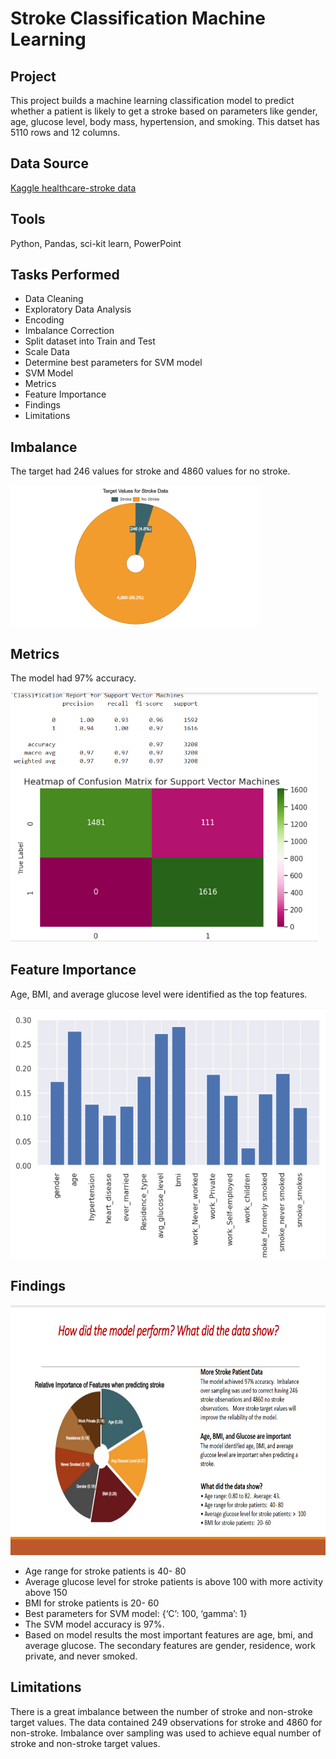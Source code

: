 # Stroke Classification Machine Learning

## Project 
This project builds a machine learning classification model to predict whether a patient is likely to get a stroke based on parameters like gender, age, glucose level, body mass, hypertension, and smoking. This datset has 5110 rows and 12 columns.



## Data Source
[Kaggle healthcare-stroke data](https://www.kaggle.com/datasets/fedesoriano/stroke-prediction-dataset)

## Tools
Python, Pandas, sci-kit learn, PowerPoint

## Tasks Performed
*  Data Cleaning
*  Exploratory Data Analysis
*  Encoding
*  Imbalance Correction
*  Split dataset into Train and Test
*  Scale Data
*  Determine best parameters for SVM model
*  SVM Model
*  Metrics
*  Feature Importance
*  Findings
*  Limitations

## Imbalance
The target had 246 values for stroke and 4860 values for no stroke.

<img src="https://github.com/Sarah269/glowing-dollop/blob/main/Stroke/Stroke%20Data%20Target%20Values.png" width="400" />

## Metrics
The model had 97% accuracy.

<img src="https://github.com/Sarah269/glowing-dollop/blob/main/Stroke/Stroke%20Confusion%20Matrix.png" height="400" />

## Feature Importance
Age, BMI, and average glucose level were identified as the top features.

<img src="https://github.com/Sarah269/glowing-dollop/blob/main/Stroke/Stroke%20Important%20Features.png" height="400" />

## Findings


<img src="https://github.com/Sarah269/glowing-dollop/blob/main/Stroke/Stroke%20Slide.png" height="400" />

- Age range for stroke patients is 40- 80
-  Average glucose level for stroke patients is above 100 with more activity above 150
- BMI for stroke patients is 20- 60
-  Best parameters for SVM model: {‘C’: 100, ‘gamma’: 1}
-  The SVM model accuracy is 97%.
-  Based on model results the most important features are age, bmi, and average glucose. The  secondary features are gender, residence, work private, and never smoked.

 ## Limitations
 There is a great imbalance between the number of stroke and non-stroke target values. The data
 contained 249 observations for stroke and 4860 for non-stroke. Imbalance over sampling was used
 to achieve equal number of stroke and non-stroke target values.
 

